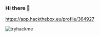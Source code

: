 ### Hi there 👋
<script src="[https://tryhackme.com/badge/235625](https://tryhackme.com/badge/235625)"></script>
https://app.hackthebox.eu/profile/364927

![tryhackme](https://tryhackme.com/badge/235625)

<!--
**BlackstormCoder/BlackstormCoder** is a ✨ _special_ ✨ repository because its `README.md` (this file) appears on your GitHub profile.

Here are some ideas to get you started:

- 🔭 I’m currently working on ...
- 🌱 I’m currently learning ...
- 👯 I’m looking to collaborate on ...
- 🤔 I’m looking for help with ...
- 💬 Ask me about ...
- 📫 How to reach me: ...
- 😄 Pronouns: ...
- ⚡ Fun fact: ...
-->
